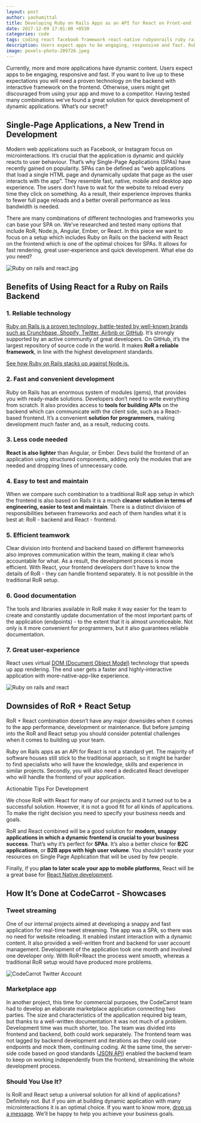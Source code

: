 ```yaml
---
layout: post
author: yashumittal
title: Developing Ruby on Rails Apps as an API for React on Front-end
date: 2017-12-09 17:01:00 +0530
categories: code
tags: coding react facebook framework react-native rubyonrails ruby rails
description: Users expect apps to be engaging, responsive and fast. Ruby on Rails and React setup is the stack you should go for.
image: pexels-photo-209726.jpeg
---
```


Currently, more and more applications have dynamic content. Users expect apps to be engaging, responsive and fast. If you want to live up to these expectations you will need a proven technology on the backend with interactive framework on the frontend. Otherwise, users might get discouraged from using your app and move to a competitor. Having tested many combinations we’ve found a great solution for quick development of dynamic applications. What’s our secret?

## Single-Page Applications, a New Trend in Development

Modern web applications such as Facebook, or Instagram focus on microinteractions. It’s crucial that the application is dynamic and quickly reacts to user behaviour. That’s why Single-Page Applications (SPAs) have recently gained on popularity. SPAs can be defined as “web applications that load a single HTML page and dynamically update that page as the user interacts with the app”. They resemble fast, native, mobile and desktop app experience. The users don’t have to wait for the website to reload every time they click on something. As a result, their experience improves thanks to fewer full page reloads and a better overall performance as less bandwidth is needed.

There are many combinations of different technologies and frameworks you can base your SPA on. We’ve researched and tested many options that include RoR, Node.js, Angular, Ember, or React. In this piece we want to focus on a setup which includes Ruby on Rails on the backend with React on the frontend  which is one of the optimal choices for SPAs. It allows for fast rendering, great user-experience and quick development. What else do you need?

![Ruby on rails and react.jpg](//blog.codecarrot.net/images/ruby-on-rails-and-react-benefits-of-setup.png)

## Benefits of Using React for a Ruby on Rails Backend

### 1. Reliable technology

[Ruby on Rails is a proven technology, battle-tested by well-known brands such as Crunchbase, Shopify, Twitter, Airbnb or GitHub](/top-30-sites-built-with-ruby-on-rails-in-2017). It’s strongly supported by an active community of great developers. On GitHub, it’s the largest repository of source code in the world. It makes **RoR a reliable framework**, in line with the highest development standards.

[See how Ruby on Rails stacks up against Node.js.](/node-js-vs-ruby-on-rails-comparison-which-environment-to-choose-for-your-next-project)

### 2. Fast and convenient development

Ruby on Rails has an enormous system of modules (gems), that provides you with ready-made solutions. Developers don’t need to write everything from scratch. It also provides access to **tools for building APIs** on the backend which can communicate with the client side, such as a React-based frontend. It’s a convenient **solution for programmers**, making development much faster and, as a result, reducing costs.

### 3. Less code needed

**React is also lighter** than Angular, or Ember. Devs build the frontend of an application using structured components, adding only the modules that are needed and dropping lines of unnecessary code.

### 4. Easy to test and maintain

When we compare such combination to a traditional RoR app setup in which the frontend is also based on Rails it is a much **cleaner solution in terms of engineering, easier to test and maintain**. There is a distinct division of responsibilities between frameworks and each of them handles what it is best at: RoR - backend and React - frontend.

### 5. Efficient teamwork

Clear division into frontend and backend based on different frameworks also improves communication within the team, making it clear who’s accountable for what. As a result, the development process is more efficient. With React, your frontend developers don’t have to know the details of RoR - they can handle frontend separately. It is not possible in the traditional RoR setup.

### 6. Good documentation

The tools and libraries available in RoR make it way easier for the team to create and constantly update documentation of the most important parts of the application (endpoints) - to the extent that it is almost unnoticeable. Not only is it more convenient for programmers, but it also guarantees reliable documentation.

### 7. Great user-experience

React uses virtual [DOM (Document Object Model)](/the-difference-between-virtual-dom-and-dom-in-react) technology that speeds up app rendering. The end user gets a faster and highly-interactive application with more-native-app-like experience.

![Ruby on rails and react](//blog.codecarrot.net/images/ruby-on-rails-and-react-when-you-should-you-use-it.png)

## Downsides of RoR + React Setup

RoR + React combination doesn’t have any major downsides when it comes to the app performance, development or maintenance. But before jumping into the RoR and React setup you should consider potential challenges when it comes to building up your team.

Ruby on Rails apps as an API for React is not a standard yet. The majority of software houses still stick to the traditional approach, so it might be harder to find specialists who will have the knowledge, skills and experience in similar projects. Secondly, you will also need a dedicated React developer who will handle the frontend of your application.

Actionable Tips For Development

We chose RoR with React for many of our projects and it turned out to be a successful solution. However, it is not a good fit for all kinds of applications. To make the right decision you need to specify your business needs and goals.

RoR and React combined will be a good solution for **modern, snappy applications in which a dynamic frontend is crucial to your business success**. That’s why it’s perfect for **SPAs**. It’s also a better choice for **B2C applications**, or **B2B apps with high user volume**. You shouldn’t waste your resources on Single Page Application that will be used by few people.

Finally, if you **plan to later scale your app to mobile platforms**, React will be a great base for [React Native development](//www.codecarrot.net/).

## How It’s Done at CodeCarrot - Showcases

### Tweet streaming

One of our internal projects aimed at developing a snappy and fast application for real-time tweet streaming. The app was a SPA, so there was no need for website reloading. It enabled instant interaction with a dynamic content. It also provided a well-written front and backend for user account management. Development of the application took one month and involved one developer only. With RoR+React the process went smooth, whereas a traditional RoR setup would have produced more problems.

![CodeCarrot Twitter Account](//blog.codecarrot.net/images/codecarrot-twitter.png)

### Marketplace app

In another project, this time for commercial purposes, the CodeCarrot team had to develop an elaborate marketplace application connecting two parties. The size and characteristics of the application required big team, but thanks to a well-written documentation it was not much of a problem. Development time was much shorter, too. The team was divided into frontend and backend, both could work separately. The frontend team was not lagged by backend development and iterations as they could use endpoints and mock them, continuing coding. At the same time, the server-side code based on good standards ([JSON API](//jsonapi.org/)) enabled the backend team to keep on working independently from the frontend, streamlining the whole development process.

### Should You Use It?

Is RoR and React setup a universal solution for all kind of applications? Definitely not. But if you aim at building dynamic application with many microinteractions it is an optimal choice. If you want to know more, [drop us a message](mailto:contact@codecarrot.net). We’ll be happy to help you achieve your business goals.
